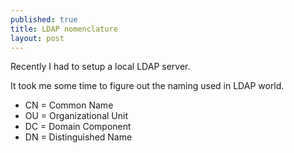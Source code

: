 ```yaml
---
published: true
title: LDAP nomenclature
layout: post
---
```

Recently I had to setup a local LDAP server.

It took me some time to figure out the naming used in LDAP world.

* CN = Common Name
* OU = Organizational Unit
* DC = Domain Component
* DN = Distinguished Name
